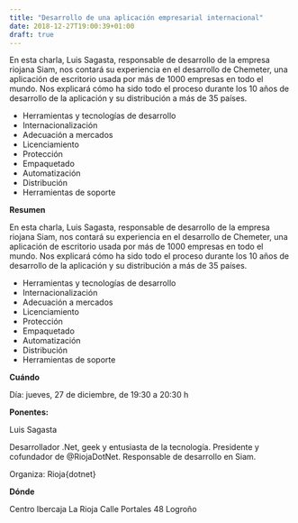 ```yaml
---
title: "Desarrollo de una aplicación empresarial internacional"
date: 2018-12-27T19:00:39+01:00
draft: true
---
```


 En esta charla, Luis Sagasta, responsable de desarrollo de la empresa riojana Siam, nos contará su experiencia en el desarrollo de Chemeter, una aplicación de escritorio usada por más de 1000 empresas en todo el mundo. Nos explicará cómo ha sido todo el proceso durante los 10 años de desarrollo de la aplicación y su distribución a más de 35 países.

<!--more-->
- Herramientas y tecnologías de desarrollo
- Internacionalización
- Adecuación a mercados
- Licenciamiento
- Protección
- Empaquetado
- Automatización
- Distribución
- Herramientas de soporte

__Resumen__

En esta charla, Luis Sagasta, responsable de desarrollo de la empresa riojana Siam, nos contará su experiencia en el desarrollo de Chemeter, una aplicación de escritorio usada por más de 1000 empresas en todo el mundo. Nos explicará cómo ha sido todo el proceso durante los 10 años de desarrollo de la aplicación y su distribución a más de 35 países.
- Herramientas y tecnologías de desarrollo
- Internacionalización
- Adecuación a mercados
- Licenciamiento
- Protección
- Empaquetado
- Automatización
- Distribución
- Herramientas de soporte

__Cuándo__

Día: jueves, 27 de diciembre, de 19:30 a 20:30 h

__Ponentes:__

Luis Sagasta

Desarrollador .Net, geek y entusiasta de la tecnología. Presidente y cofundador de @RiojaDotNet.
Responsable de desarrollo en Siam.

Organiza: Rioja{dotnet}



__Dónde__

Centro Ibercaja La Rioja
Calle Portales 48
Logroño



